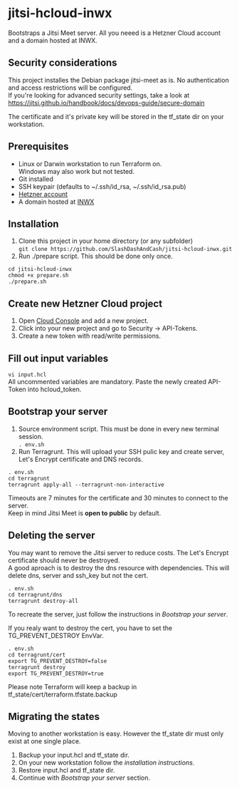 # jitsi-hcloud-inwx
Bootstraps a Jitsi Meet server. All you neeed is a Hetzner Cloud account and a domain hosted at INWX.

## Security considerations
This project installes the Debian package jitsi-meet as is. No authentication and access restrictions will be configured. \
If you're looking for advanced security settings, take a look at https://jitsi.github.io/handbook/docs/devops-guide/secure-domain

The certificate and it's private key will be stored in the tf_state dir on your workstation.

## Prerequisites
- Linux or Darwin workstation to run Terraform on. \
Windows may also work but not tested.
- Git installed
- SSH keypair (defaults to ~/.ssh/id_rsa, ~/.ssh/id_rsa.pub)
- [Hetzner account](https://www.hetzner.com/)
- A domain hosted at [INWX](https://www.inwx.de/)

## Installation
1. Clone this project in your home directory (or any subfolder) \
`git clone https://github.com/SlashDashAndCash/jitsi-hcloud-inwx.git`
2. Run ./prepare script. This should be done only once.
```
cd jitsi-hcloud-inwx
chmod +x prepare.sh
./prepare.sh
```

## Create new Hetzner Cloud project
1. Open [Cloud Console](https://console.hetzner.cloud/projects) and add a new project.
2. Click into your new project and go to Security -> API-Tokens.
3. Create a new token with read/write permissions.

## Fill out input variables
`vi input.hcl` \
All uncommented variables are mandatory. Paste the newly created API-Token into hcloud_token.

## Bootstrap your server
1. Source environment script. This must be done in every new terminal session. \
`. env.sh`
2. Run Terragrunt. This will upload your SSH pulic key and create server, Let's Encrypt certificate and DNS records.
```
. env.sh
cd terragrunt
terragrunt apply-all --terragrunt-non-interactive
```
Timeouts are 7 minutes for the certificate and 30 minutes to connect to the server. \
Keep in mind Jitsi Meet is **open to public** by default.

## Deleting the server
You may want to remove the Jitsi server to reduce costs. The Let's Encrypt certificate should never be destroyed. \
A good aproach is to destroy the dns resource with dependencies. This will delete dns, server and ssh_key but not the cert.
```
. env.sh
cd terragrunt/dns
terragrunt destroy-all
```

To recreate the server, just follow the instructions in *Bootstrap your server*.

If you realy want to destroy the cert, you have to set the TG_PREVENT_DESTROY EnvVar.
```
. env.sh
cd terragrunt/cert
export TG_PREVENT_DESTROY=false
terragrunt destroy
export TG_PREVENT_DESTROY=true
```
Please note Terraform will keep a backup in tf_state/cert/terraform.tfstate.backup

## Migrating the states
Moving to another workstation is easy. However the tf_state dir must only exist at one single place.
1. Backup your input.hcl and tf_state dir.
2. On your new workstation follow the *installation instructions*.
3. Restore input.hcl and tf_state dir.
4. Continue with *Bootstrap your server* section.
